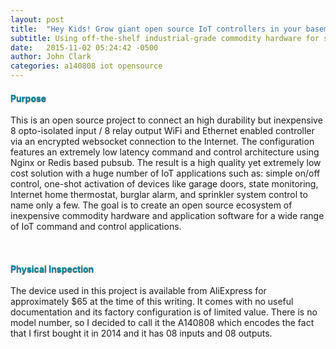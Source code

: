 ```yaml
---
layout: post
title:  "Hey Kids! Grow giant open source IoT controllers in your basement!"
subtitle: Using off-the-shelf industrial-grade commodity hardware for sophisticated Internet of Things applications.
date:   2015-11-02 05:24:42 -0500
author: John Clark
categories: a140808 iot opensource
---
```


<h4 style="font-weight: bold; color: #0388A6; text-shadow: 0px 1px 1px #4d4d4d">Purpose</h4>
This is an open source project to connect an high durability but inexpensive 8 opto-isolated input / 8 relay output WiFi and Ethernet enabled controller via an encrypted websocket connection to the Internet. The configuration features an extremely low latency command and control architecture using Nginx or Redis based pubsub. The result is a high quality yet extremely low cost solution with a huge number of IoT applications such as: simple on/off control, one-shot activation of devices like garage doors, state monitoring, Internet home thermostat, burglar alarm, and sprinkler system control to name only a few. The goal is to create an open source ecosystem of inexpensive commodity hardware and application software for a wide range of IoT command and control applications.

<p>&nbsp;</p>
<h4 style="font-weight: bold; color: #0388A6; text-shadow: 0px 1px 1px #4d4d4d">Physical Inspection</h4>
The device used in this project is available from AliExpress for approximately $65 at the time of this writing. It comes with no useful documentation and its factory configuration is of limited value. There is no model number, so I decided to call it the A140808 which encodes the fact that I first bought it in 2014 and it has 08 inputs and 08 outputs.

